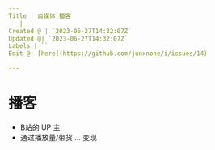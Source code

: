 ```yaml
---
Title | 自媒体 播客
-- | --
Created @ | `2023-06-27T14:32:07Z`
Updated @| `2023-06-27T14:32:07Z`
Labels | ``
Edit @| [here](https://github.com/junxnone/i/issues/14)

---
```

# 播客
- B站的 UP 主
- 通过播放量/带货 ... 变现
